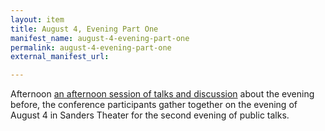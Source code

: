 ```yaml
---
layout: item
title: August 4, Evening Part One
manifest_name: august-4-evening-part-one
permalink: august-4-evening-part-one
external_manifest_url: 

---
```

Afternoon <a href="https://tanyaclement.github.io/harvard1953/august-4-afternoon-part-one">an afternoon session of talks and discussion</a> about the evening before, the conference participants gather together on the evening of August 4 in Sanders Theater for the second evening of public talks.
